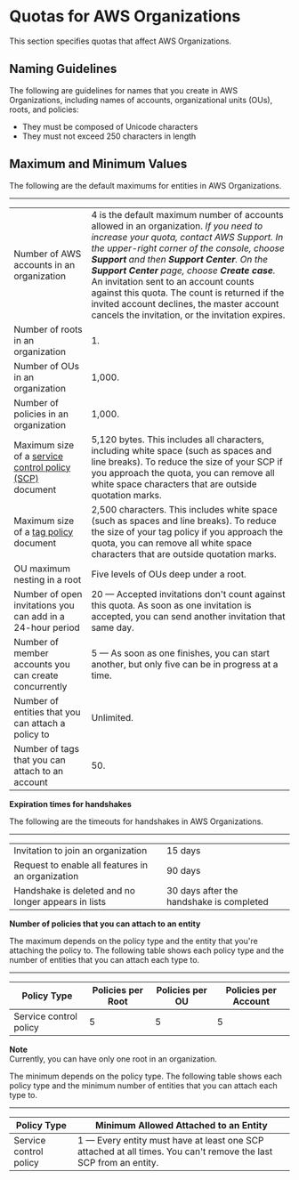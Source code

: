 # Quotas for AWS Organizations<a name="orgs_reference_limits"></a>

This section specifies quotas that affect AWS Organizations\.

## Naming Guidelines<a name="name-limits"></a>

The following are guidelines for names that you create in AWS Organizations, including names of accounts, organizational units \(OUs\), roots, and policies:
+ They must be composed of Unicode characters
+ They must not exceed 250 characters in length

## Maximum and Minimum Values<a name="min-max-values"></a>

The following are the default maximums for entities in AWS Organizations\.


****  

|  |  | 
| --- |--- |
|  Number of AWS accounts in an organization  |   4 is the default maximum number of accounts allowed in an organization\. *If you need to increase your quota, contact AWS Support\. In the upper\-right corner of the console, choose **Support** and then **Support Center**\. On the **Support Center** page, choose **Create case**\.* An invitation sent to an account counts against this quota\. The count is returned if the invited account declines, the master account cancels the invitation, or the invitation expires\.  | 
|  Number of roots in an organization  |  1\.  | 
|  Number of OUs in an organization  |  1,000\.  | 
|  Number of policies in an organization  |  1,000\.  | 
|  Maximum size of a [service control policy \(SCP\)](orgs_manage_policies_scp.md) document  |  5,120 bytes\. This includes all characters, including white space \(such as spaces and line breaks\)\. To reduce the size of your SCP if you approach the quota, you can remove all white space characters that are outside quotation marks\.  | 
|  Maximum size of a [tag policy](orgs_manage_policies_tag-policies.md) document  |  2,500 characters\. This includes white space \(such as spaces and line breaks\)\. To reduce the size of your tag policy if you approach the quota, you can remove all white space characters that are outside quotation marks\.  | 
|  OU maximum nesting in a root  |  Five levels of OUs deep under a root\.  | 
|  Number of open invitations you can add in a 24\-hour period  |  20 — Accepted invitations don't count against this quota\. As soon as one invitation is accepted, you can send another invitation that same day\.  | 
|  Number of member accounts you can create concurrently  |  5 — As soon as one finishes, you can start another, but only five can be in progress at a time\.  | 
|  Number of entities that you can attach a policy to  |  Unlimited\.  | 
|  Number of tags that you can attach to an account  |  50\.  | 

**Expiration times for handshakes**

The following are the timeouts for handshakes in AWS Organizations\.


****  

|  |  | 
| --- |--- |
|  Invitation to join an organization  | 15 days | 
| Request to enable all features in an organization | 90 days | 
| Handshake is deleted and no longer appears in lists | 30 days after the handshake is completed | 

**Number of policies that you can attach to an entity**

The maximum depends on the policy type and the entity that you're attaching the policy to\. The following table shows each policy type and the number of entities that you can attach each type to\.


****  

| Policy Type | Policies per Root | Policies per OU | Policies per Account | 
| --- | --- | --- | --- | 
| Service control policy | 5 | 5 | 5 | 

**Note**  
Currently, you can have only one root in an organization\.

The minimum depends on the policy type\. The following table shows each policy type and the minimum number of entities that you can attach each type to\.


****  

| Policy Type | Minimum Allowed Attached to an Entity | 
| --- | --- | 
| Service control policy | 1 — Every entity must have at least one SCP attached at all times\. You can't remove the last SCP from an entity\. | 